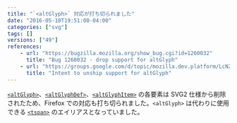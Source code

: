 ```yaml
---
title: "`<altGlyph>` 対応が打ち切られました"
date: "2016-05-10T19:51:00-04:00"
categories: ["svg"]
tags: []
versions: ["49"]
references:
    - url: "https://bugzilla.mozilla.org/show_bug.cgi?id=1260032"
      title: "Bug 1260032 - drop support for altGlyph"
    - url: "https://groups.google.com/d/topic/mozilla.dev.platform/LcN2jd9gGiM/discussion"
      title: "Intent to unship support for altGlyph"
---
```

[`<altGlyph>`](https://developer.mozilla.org/ja/docs/Web/SVG/Element/altGlyph)、[`<altGlyphDef>`](https://developer.mozilla.org/ja/docs/Web/SVG/Element/altGlyphDef)、[`<altGlyphItem>`](https://developer.mozilla.org/ja/docs/Web/SVG/Element/altGlyphItem) の各要素は SVG2 仕様から削除されたため、Firefox での対応も打ち切られました。`<altGlyph>` は代わりに使用できる [`<tspan>`](https://developer.mozilla.org/ja/docs/Web/SVG/Element/tspan) のエイリアスとなっていました。

